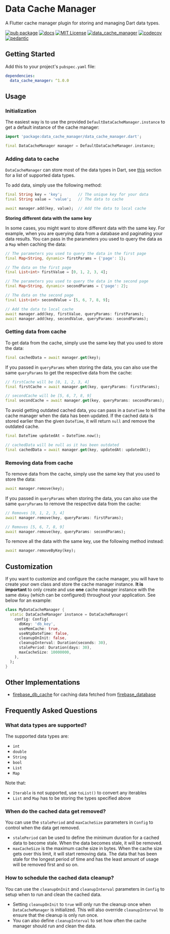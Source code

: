 # Data Cache Manager

A Flutter cache manager plugin for storing and managing Dart data types.

[![pub package](https://img.shields.io/pub/v/data_cache_manager.svg)](https://pub.dartlang.org/packages/data_cache_manager)
[![docs](https://img.shields.io/badge/docs-latest-blue.svg)](https://pub.dev/documentation/data_cache_manager/latest/)
[![MIT License](https://img.shields.io/github/license/zeshuaro/data_cache_manager.svg)](https://github.com/zeshuaro/data_cache_manager/blob/main/data_cache_manager/LICENSE)
[![data_cache_manager](https://github.com/zeshuaro/data_cache_manager/actions/workflows/data_cache_manager.yml/badge.svg)](https://github.com/zeshuaro/data_cache_manager/actions/workflows/data_cache_manager.yml)
[![codecov](https://codecov.io/gh/zeshuaro/data_cache_manager/branch/main/graph/badge.svg?token=BA2LTD1XI1&flag=data_cache_manager)](https://codecov.io/gh/zeshuaro/data_cache_manager)
[![pedantic](https://img.shields.io/badge/style-pedantic-40c4ff.svg)](https://github.com/google/pedantic)

## Getting Started

Add this to your project's `pubspec.yaml` file:

```yml
dependencies:
  data_cache_manager: ^1.0.0
```

## Usage

### Initialization

The easiest way is to use the provided `DefaultDataCacheManager.instance` to get a default instance of the cache manager:

```dart
import 'package:data_cache_manager/data_cache_manager.dart';

final DataCacheManager manager = DefaultDataCacheManager.instance;
```

### Adding data to cache

`DataCacheManager` can store most of the data types in Dart, see [this](#what-data-types-are-supported) section for a list of supported data types.

To add data, simply use the following method:

```dart
final String key = 'key';       // The unique key for your data
final String value = 'value';   // The data to cache

await manager.add(key, value);  // Add the data to local cache
```

**Storing different data with the same key**

In some cases, you might want to store different data with the same key. For example, when you are querying data from a database and paginating your data results. You can pass in the parameters you used to query the data as a `Map` when caching the data:

```dart
// The parameters you used to query the data in the first page
final Map<String, dynamic> firstParams = {'page': 1};

// The data on the first page
final List<int> firstValue = [0, 1, 2, 3, 4];

// The parameters you used to query the data in the second page
final Map<String, dynamic> secondParams = {'page': 2};

// The data on the second page
final List<int> secondValue = [5, 6, 7, 8, 9];

// Add the data to local cache
await manager.add(key, firstValue, queryParams: firstParams);
await manager.add(key, secondValue, queryParams: secondParams);
```

### Getting data from cache

To get data from the cache, simply use the same key that you used to store the data:

```dart
final cachedData = await manager.get(key);
```

If you passed in `queryParams` when storing the data, you can also use the same `queryParams` to get the respective data from the cache:

```dart
// firstCache will be [0, 1, 2, 3, 4]
final firstCache = await manager.get(key, queryParams: firstParams);

// secondCache will be [5, 6, 7, 8, 9]
final secondCache = await manager.get(key, queryParams: secondParams);
```

To avoid getting outdated cached data, you can pass in a `DateTime` to tell the cache manager when the data has been updated. If the cached data is stored earlier than the given `DateTime`, it will return `null` and remove the outdated cache.

```dart
final DateTime updatedAt = DateTime.now();

// cachedData will be null as it has been outdated
final cachedData = await manager.get(key, updatedAt: updatedAt);
```

### Removing data from cache

To remove data from the cache, simply use the same key that you used to store the data:

```dart
await manager.remove(key);
```

If you passed in `queryParams` when storing the data, you can also use the same `queryParams` to remove the respective data from the cache:

```dart
// Removes [0, 1, 2, 3, 4]
await manager.remove(key, queryParams: firstParams);

// Removes [5, 6, 7, 8, 9]
await manager.remove(key, queryParams: secondParams);
```

To remove all the data with the same key, use the following method instead:

```dart
await manager.removeByKey(key);
```

## Customization

If you want to customize and configure the cache manager, you will have to create your own class and store the cache manager instance. **It is important** to only create and use **one** cache manager instance with the same `dbKey` (which can be configured) throughout your application. See below for an example:

```dart
class MyDataCacheManager {
  static DataCacheManager instance = DataCacheManager(
    config: Config(
      dbKey: 'db_key',
      useMemCache: true,
      useNtpDateTime: false,
      cleanupOnInit: false,
      cleanupInterval: Duration(seconds: 30),
      stalePeriod: Duration(days: 30),
      maxCacheSize: 10000000,
    ),
  );
}
```

## Other Implementations

- [firebase_db_cache](https://github.com/zeshuaro/data_cache_manager/tree/main/firebase_db_cache) for caching data fetched from [firebase_database](https://pub.dev/packages/firebase_database)

## Frequently Asked Questions

### What data types are supported?

The supported data types are:
- `int` 
- `double`
- `String`
- `bool`
- `List`
- `Map`

Note that:
- `Iterable` is not supported, use `toList()` to convert any iterables
- `List` and `Map` has to be storing the types specified above

### When do the cached data get removed?

You can use the `stalePeriod` and `maxCacheSize` parameters in `Config` to control when the data get removed.

- `stalePeriod` can be used to define the minimum duration for a cached data to become stale. When the data becomes stale, it will be removed.
- `maxCacheSize` is the maximum cache size in bytes. When the cache size gets over this limit, it will start removing data. The data that has been stale for the longest period of time and has the least amount of usage will be removed first and so on.

### How to schedule the cached data cleanup?

You can use the `cleanupOnInit` and `cleanupInterval` parameters in `Config` to setup when to run and clean the cached data.

- Setting `cleanupOnInit` to `true` will only run the cleanup once when `DataCacheManager` is initialized. This will also override `cleanupInterval` to ensure that the cleanup is only run once.
- You can also define `cleanupInterval` to set how often the cache manager should run and clean the data.
